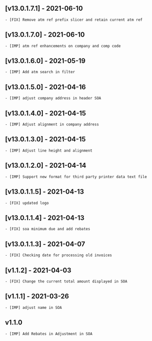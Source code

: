 ## [v13.0.1.7.1] - 2021-06-10

    - [FIX] Remove atm ref prefix slicer and retain current atm ref

## [v13.0.1.7.0] - 2021-06-10

    - [IMP] atm ref enhancements on company and comp code

## [v13.0.1.6.0] - 2021-05-19

    - [IMP] Add atm search in filter

## [v13.0.1.5.0] - 2021-04-16

    - [IMP] adjust company address in header SOA

## [v13.0.1.4.0] - 2021-04-15

    - [IMP] Adjust alignment in company address

## [v13.0.1.3.0] - 2021-04-15

    - [IMP] Adjust line height and alignment

## [v13.0.1.2.0] - 2021-04-14

    - [IMP] Support new format for third party printer data text file

## [v13.0.1.1.5] - 2021-04-13

    - [FIX] updated logo

## [v13.0.1.1.4] - 2021-04-13

    - [FIX] soa minimum due and add rebates

## [v13.0.1.1.3] - 2021-04-07

    - [FIX] Checking date for processing old invoices

## [v1.1.2] - 2021-04-03

    - [FIX] Change the current total amount displayed in SOA

## [v1.1.1] - 2021-03-26

    - [IMP] adjust name in SOA

## v1.1.0

    - [IMP] Add Rebates in Adjustment in SOA
